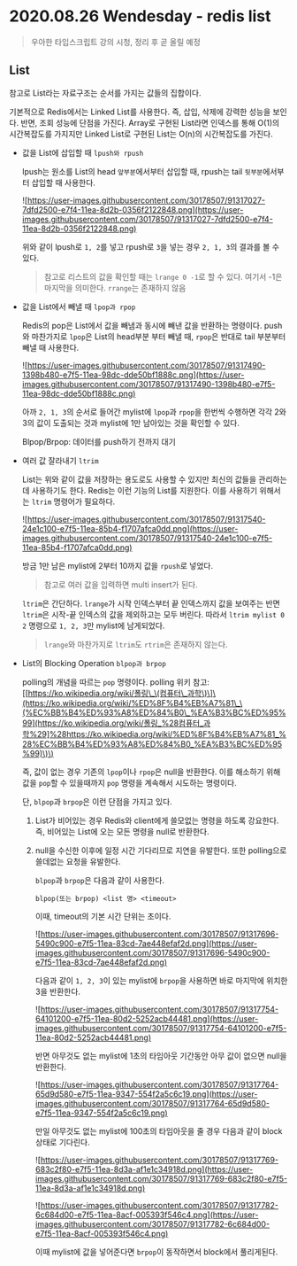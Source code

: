 # 2020.08.26 Wendesday - redis list

> 우아한 타입스크립트 강의 시청, 정리 후 곧 올릴 예정

## List

참고로 List라는 자료구조는 순서를 가지는 값들의 집합이다.

기본적으로 Redis에서는 Linked List를 사용한다. 즉, 삽입, 삭제에 강력한 성능을 보인다. 반면, 조회 성능에 단점을 가진다. Array로 구현된 List라면 인덱스를 통해 O\(1\)의 시간복잡도를 가지지만 Linked List로 구현된 List는 O\(n\)의 시간복잡도를 가진다.

* 값을 List에 삽입할 때 `lpush와 rpush`

  lpush는 원소를 List의 head `앞부분`에서부터 삽입할 때, rpush는 tail `뒷부분`에서부터 삽입할 때 사용한다.

  ![https://user-images.githubusercontent.com/30178507/91317027-7dfd2500-e7f4-11ea-8d2b-0356f2122848.png](https://user-images.githubusercontent.com/30178507/91317027-7dfd2500-e7f4-11ea-8d2b-0356f2122848.png)

  위와 같이 lpush로 `1, 2`를 넣고 rpush로 `3`을 넣는 경우 `2, 1, 3`의 결과를 볼 수 있다.

  > 참고로 리스트의 값을 확인할 때는 `lrange 0 -1`로 할 수 있다. 여기서 -1은 마지막을 의미한다. `rrange`는 존재하지 않음

* 값을 List에서 빼낼 때 `lpop과 rpop`

  Redis의 pop은 List에서 값을 빼냄과 동시에 빼낸 값을 반환하는 명령이다. push와 마찬가지로 `lpop`은 List의 head부분 부터 빼낼 때, `rpop`은 반대로 tail 부분부터 빼낼 때 사용한다.

  ![https://user-images.githubusercontent.com/30178507/91317490-1398b480-e7f5-11ea-98dc-dde50bf1888c.png](https://user-images.githubusercontent.com/30178507/91317490-1398b480-e7f5-11ea-98dc-dde50bf1888c.png)

  아까 `2, 1, 3`의 순서로 들어간 mylist에 `lpop`과 `rpop`을 한번씩 수행하면 각각 2와 3의 값이 도출되는 것과 mylist에 1만 남아있는 것을 확인할 수 있다.

  Blpop/Brpop: 데이터를 push하기 전까지 대기

* 여러 값 잘라내기 `ltrim`

  List는 위와 같이 값을 저장하는 용도로도 사용할 수 있지만 최신의 값들을 관리하는데 사용하기도 한다. Redis는 이런 기능의 List를 지원한다. 이를 사용하기 위해서는 `ltrim` 명령어가 필요하다.

  ![https://user-images.githubusercontent.com/30178507/91317540-24e1c100-e7f5-11ea-85b4-f1707afca0dd.png](https://user-images.githubusercontent.com/30178507/91317540-24e1c100-e7f5-11ea-85b4-f1707afca0dd.png)

  방금 1만 남은 mylist에 2부터 10까지 값을 `rpush`로 넣었다.

  > 참고로 여러 값을 입력하면 multi insert가 된다.

  `ltrim`은 간단하다. `lrange`가 시작 인덱스부터 끝 인덱스까지 값을 보여주는 반면 `ltrim`은 시작-끝 인덱스의 값을 제외하고는 모두 버린다. 따라서 `ltrim mylist 0 2` 명령으로 `1, 2, 3`만 mylist에 남게되었다.

  > `lrange`와 마찬가지로 `ltrim`도 `rtrim`은 존재하지 않는다.

* List의 Blocking Operation `blpop과 brpop`

  polling의 개념을 따르는 `pop` 명령이다. polling 위키 참고: \[[https://ko.wikipedia.org/wiki/폴링\_\(컴퓨터\_과학\)\]\(https://ko.wikipedia.org/wiki/%ED%8F%B4%EB%A7%81\_\(%EC%BB%B4%ED%93%A8%ED%84%B0\_%EA%B3%BC%ED%95%99](https://ko.wikipedia.org/wiki/폴링_%28컴퓨터_과학%29]%28https://ko.wikipedia.org/wiki/%ED%8F%B4%EB%A7%81_%28%EC%BB%B4%ED%93%A8%ED%84%B0_%EA%B3%BC%ED%95%99)\)\)

  즉, 값이 없는 경우 기존의 `lpop`이나 `rpop`은 null을 반환한다. 이를 해소하기 위해 값을 `pop`할 수 있을때까지 `pop` 명령을 계속해서 시도하는 명령이다.

  단, `blpop`과 `brpop`은 이런 단점을 가지고 있다.

  1. List가 비어있는 경우 Redis와 client에게 쓸모없는 명령을 하도록 강요한다. 즉, 비어있는 List에 오는 모든 명령을 null로 반환한다.
  2. null을 수신한 이후에 일정 시간 기다리므로 지연을 유발한다. 또한 polling으로 쓸데없는 요청을 유발한다.

     `blpop`과 `brpop`은 다음과 같이 사용한다.

     ```text
     blpop(또는 brpop) <list 명> <timeout>
     ```

     이때, timeout의 기본 시간 단위는 초이다.

     ![https://user-images.githubusercontent.com/30178507/91317696-5490c900-e7f5-11ea-83cd-7ae448efaf2d.png](https://user-images.githubusercontent.com/30178507/91317696-5490c900-e7f5-11ea-83cd-7ae448efaf2d.png)

     다음과 같이 `1, 2, 3`이 있는 mylist에 `brpop`을 사용하면 바로 마지막에 위치한 3을 반환한다.

     ![https://user-images.githubusercontent.com/30178507/91317754-64101200-e7f5-11ea-80d2-5252acb44481.png](https://user-images.githubusercontent.com/30178507/91317754-64101200-e7f5-11ea-80d2-5252acb44481.png)

     반면 아무것도 없는 mylist에 1초의 타임아웃 기간동안 아무 값이 없으면 null을 반환한다.

     ![https://user-images.githubusercontent.com/30178507/91317764-65d9d580-e7f5-11ea-9347-554f2a5c6c19.png](https://user-images.githubusercontent.com/30178507/91317764-65d9d580-e7f5-11ea-9347-554f2a5c6c19.png)

     만일 아무것도 없는 mylist에 100초의 타임아웃을 줄 경우 다음과 같이 block 상태로 기다린다.

     ![https://user-images.githubusercontent.com/30178507/91317769-683c2f80-e7f5-11ea-8d3a-af1e1c34918d.png](https://user-images.githubusercontent.com/30178507/91317769-683c2f80-e7f5-11ea-8d3a-af1e1c34918d.png)

     ![https://user-images.githubusercontent.com/30178507/91317782-6c684d00-e7f5-11ea-8acf-005393f546c4.png](https://user-images.githubusercontent.com/30178507/91317782-6c684d00-e7f5-11ea-8acf-005393f546c4.png)

     이때 mylist에 값을 넣어준다면 `brpop`이 동작하면서 block에서 풀리게된다.

